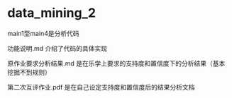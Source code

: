 # data_mining_2  
main1至main4是分析代码  

功能说明.md 介绍了代码的具体实现

原作业要求分析结果.md 是在乐学上要求的支持度和置信度下的分析结果（基本挖掘不到规则）

第二次互评作业.pdf 是在自己设定支持度和置信度后的结果分析文档
